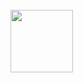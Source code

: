 <br>
<img height="100" src="https://frontdeskhelpers.com/es/wp-content/uploads/sites/2/2021/10/golang-1024x578.png" />
<br>
